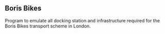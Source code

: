 ## Boris Bikes

Program to emulate all docking station and infrastructure required for the Boris Bikes transport scheme in London.

